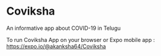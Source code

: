 # Coviksha
An informative app about COVID-19 in Telugu

To run Coviksha App on your browser or Expo mobile app : https://expo.io/@akanksha64/Coviksha

